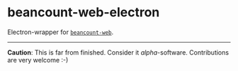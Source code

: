 # beancount-web-electron

Electron-wrapper for [`beancount-web`](https://github.com/aumayr/beancount-web).

---
**Caution**: This is far from finished. Consider it *alpha*-software. Contributions are very welcome :-)
